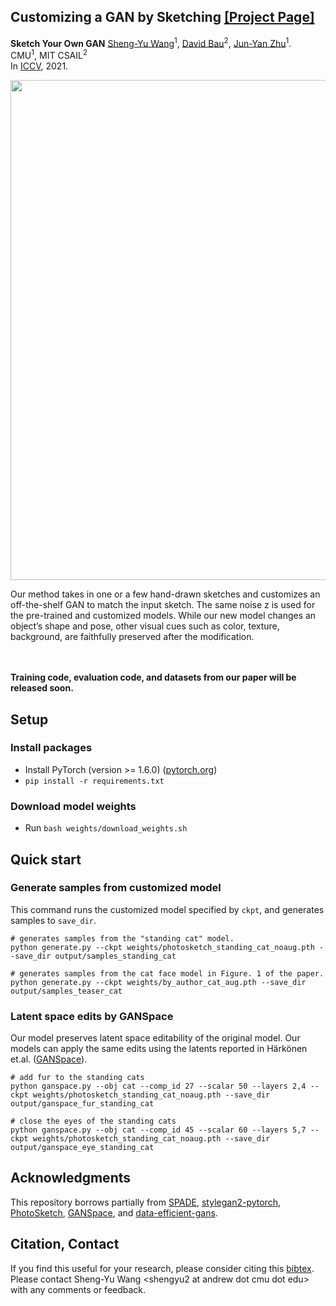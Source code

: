 ## Customizing a GAN by Sketching [[Project Page]](https://peterwang512.github.io/GANSketching/)

**Sketch Your Own GAN**
[Sheng-Yu Wang](https://peterwang512.github.io/)<sup>1</sup>, [David Bau](https://people.csail.mit.edu/davidbau/home/)<sup>2</sup>, [Jun-Yan Zhu](https://cs.cmu.edu/~junyanz)<sup>1</sup>.
<br> CMU<sup>1</sup>, MIT CSAIL<sup>2</sup>
<br>In [ICCV](https://arxiv.org/abs/2108.02774), 2021.

<p align="center">
 <img src="images/teaser_video.gif"  width="800" />
</p>
Our method takes in one or a few hand-drawn sketches and customizes an off-the-shelf GAN to match the input sketch. The same noise z is used for the pre-trained and customized models. While our new model changes an object’s shape and pose, other visual cues such as color, texture, background, are faithfully preserved after the modification.
<br><br><br>

**Training code, evaluation code, and datasets from our paper will be released soon.**

## Setup

### Install packages
- Install PyTorch (version >= 1.6.0) ([pytorch.org](http://pytorch.org))
- `pip install -r requirements.txt`

### Download model weights
- Run `bash weights/download_weights.sh`


## Quick start

### Generate samples from customized model

This command runs the customized model specified by `ckpt`, and generates samples to `save_dir`.

```
# generates samples from the "standing cat" model.
python generate.py --ckpt weights/photosketch_standing_cat_noaug.pth --save_dir output/samples_standing_cat

# generates samples from the cat face model in Figure. 1 of the paper.
python generate.py --ckpt weights/by_author_cat_aug.pth --save_dir output/samples_teaser_cat
```

### Latent space edits by GANSpace

Our model preserves latent space editability of the original model. Our models can apply the same edits using the latents reported in Härkönen et.al. ([GANSpace](https://github.com/harskish/ganspace)).

```
# add fur to the standing cats
python ganspace.py --obj cat --comp_id 27 --scalar 50 --layers 2,4 --ckpt weights/photosketch_standing_cat_noaug.pth --save_dir output/ganspace_fur_standing_cat

# close the eyes of the standing cats
python ganspace.py --obj cat --comp_id 45 --scalar 60 --layers 5,7 --ckpt weights/photosketch_standing_cat_noaug.pth --save_dir output/ganspace_eye_standing_cat
```

## Acknowledgments

This repository borrows partially from [SPADE](https://github.com/NVlabs/SPADE), [stylegan2-pytorch](https://github.com/rosinality/stylegan2-pytorch), [PhotoSketch](https://github.com/mtli/PhotoSketch), [GANSpace](https://github.com/harskish/ganspace), and [data-efficient-gans](https://github.com/mit-han-lab/data-efficient-gans).

## Citation, Contact

If you find this useful for your research, please consider citing this [bibtex](https://peterwang512.github.io/GANSketching/files/bibtex.txt). Please contact Sheng-Yu Wang \<shengyu2 at andrew dot cmu dot edu\> with any comments or feedback.
